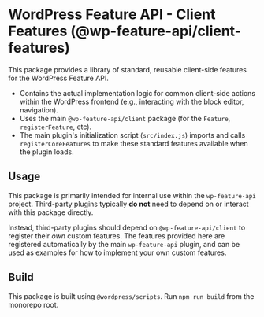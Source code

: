 # WordPress Feature API - Client Features (@wp-feature-api/client-features)

This package provides a library of standard, reusable client-side features for the WordPress Feature API.

- Contains the actual implementation logic for common client-side actions within the WordPress frontend (e.g., interacting with the block editor, navigation).
- Uses the main `@wp-feature-api/client` package (for the `Feature`, `registerFeature`, etc).
- The main plugin's initialization script (`src/index.js`) imports and calls `registerCoreFeatures` to make these standard features available when the plugin loads.

## Usage

This package is primarily intended for internal use within the `wp-feature-api` project. Third-party plugins typically **do not** need to depend on or interact with this package directly.

Instead, third-party plugins should depend on `@wp-feature-api/client` to register their *own* custom features. The features provided here are registered automatically by the main `wp-feature-api` plugin, and can be used as examples for how to implement your own custom features.

## Build

This package is built using `@wordpress/scripts`. Run `npm run build` from the monorepo root.

